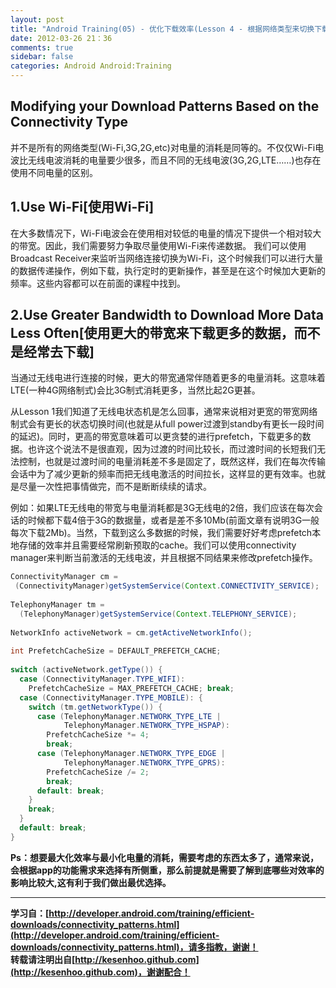 ```yaml
---
layout: post
title: "Android Training(05) - 优化下载效率(Lesson 4 - 根据网络类型来切换下载模式)"
date: 2012-03-26 21：36
comments: true
sidebar: false
categories: Android Android:Training
---
```


## Modifying your Download Patterns Based on the Connectivity Type
并不是所有的网络类型(Wi-Fi,3G,2G,etc)对电量的消耗是同等的。不仅仅Wi-Fi电波比无线电波消耗的电量要少很多，而且不同的无线电波(3G,2G,LTE……)也存在使用不同电量的区别。

## 1.Use Wi-Fi[使用Wi-Fi]
在大多数情况下，Wi-Fi电波会在使用相对较低的电量的情况下提供一个相对较大的带宽。因此，我们需要努力争取尽量使用Wi-Fi来传递数据。
我们可以使用Broadcast Receiver来监听当网络连接切换为Wi-Fi，这个时候我们可以进行大量的数据传递操作，例如下载，执行定时的更新操作，甚至是在这个时候加大更新的频率。这些内容都可以在前面的课程中找到。

<!-- More -->

## 2.Use Greater Bandwidth to Download More Data Less Often[使用更大的带宽来下载更多的数据，而不是经常去下载]
当通过无线电进行连接的时候，更大的带宽通常伴随着更多的电量消耗。这意味着LTE(一种4G网络制式)会比3G制式消耗更多，当然比起2G更甚。

从Lesson 1我们知道了无线电状态机是怎么回事，通常来说相对更宽的带宽网络制式会有更长的状态切换时间(也就是从full power过渡到standby有更长一段时间的延迟)。同时，更高的带宽意味着可以更贪婪的进行prefetch，下载更多的数据。也许这个说法不是很直观，因为过渡的时间比较长，而过渡时间的长短我们无法控制，也就是过渡时间的电量消耗差不多是固定了，既然这样，我们在每次传输会话中为了减少更新的频率而把无线电激活的时间拉长，这样显的更有效率。也就是尽量一次性把事情做完，而不是断断续续的请求。

例如：如果LTE无线电的带宽与电量消耗都是3G无线电的2倍，我们应该在每次会话的时候都下载4倍于3G的数据量，或者是差不多10Mb(前面文章有说明3G一般每次下载2Mb)。当然，下载到这么多数据的时候，我们需要好好考虑prefetch本地存储的效率并且需要经常刷新预取的cache。我们可以使用connectivity manager来判断当前激活的无线电波，并且根据不同结果来修改prefetch操作。
```java
ConnectivityManager cm =  
 (ConnectivityManager)getSystemService(Context.CONNECTIVITY_SERVICE);  
  
TelephonyManager tm =  
  (TelephonyManager)getSystemService(Context.TELEPHONY_SERVICE);  
    
NetworkInfo activeNetwork = cm.getActiveNetworkInfo();  
   
int PrefetchCacheSize = DEFAULT_PREFETCH_CACHE;  
   
switch (activeNetwork.getType()) {  
  case (ConnectivityManager.TYPE_WIFI):   
    PrefetchCacheSize = MAX_PREFETCH_CACHE; break;  
  case (ConnectivityManager.TYPE_MOBILE): {  
    switch (tm.getNetworkType()) {  
      case (TelephonyManager.NETWORK_TYPE_LTE |   
            TelephonyManager.NETWORK_TYPE_HSPAP):   
        PrefetchCacheSize *= 4;  
        break;  
      case (TelephonyManager.NETWORK_TYPE_EDGE |   
            TelephonyManager.NETWORK_TYPE_GPRS):   
        PrefetchCacheSize /= 2;  
        break;  
      default: break;  
    }  
    break;  
  }  
  default: break;  
}  
```

**Ps：想要最大化效率与最小化电量的消耗，需要考虑的东西太多了，通常来说，会根据app的功能需求来选择有所侧重，那么前提就是需要了解到底哪些对效率的影响比较大,这有利于我们做出最优选择。**

***
**学习自：[http://developer.android.com/training/efficient-downloads/connectivity_patterns.html](http://developer.android.com/training/efficient-downloads/connectivity_patterns.html)，请多指教，谢谢！**  
**转载请注明出自[http://kesenhoo.github.com](http://kesenhoo.github.com)，谢谢配合！**
